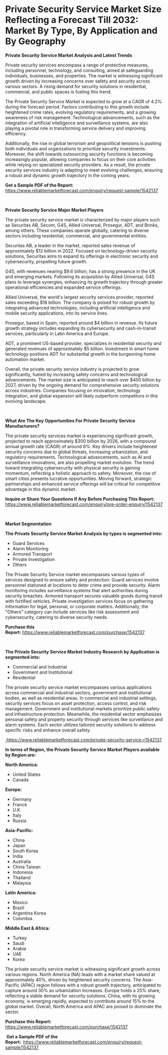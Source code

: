 <p><h1>Private Security Service Market Size Reflecting a Forecast Till 2032: Market By Type, By Application and By Geography</h1></p><p><strong>Private Security Service Market Analysis and Latest Trends</strong></p>
<p><p>Private security services encompass a range of protective measures, including personnel, technology, and consulting, aimed at safeguarding individuals, businesses, and properties. The market is witnessing significant growth driven by increasing concerns over safety and security across various sectors. A rising demand for security solutions in residential, commercial, and public spaces is fueling this trend.</p><p>The Private Security Service Market is expected to grow at a CAGR of 4.2% during the forecast period. Factors contributing to this growth include heightened crime rates, evolving regulatory requirements, and a growing awareness of risk management. Technological advancements, such as the integration of artificial intelligence and surveillance systems, are also playing a pivotal role in transforming service delivery and improving efficiency.</p><p>Additionally, the rise in global terrorism and geopolitical tensions is pushing both individuals and organizations to prioritize security investments. Moreover, the shift towards outsourcing security functions is becoming increasingly popular, allowing companies to focus on their core activities while relying on specialized security providers. As a result, the private security services industry is adapting to meet evolving challenges, ensuring a robust and dynamic growth trajectory in the coming years.</p></p>
<p><strong>Get a Sample PDF of the Report:&nbsp;</strong> <a href="https://www.reliablemarketforecast.com/enquiry/request-sample/1542137?utm_campaign=3454&utm_medium=2&utm_source=Github&utm_content=ia&utm_term=13042025&utm_id=private-security-service">https://www.reliablemarketforecast.com/enquiry/request-sample/1542137</a></p>
<p>&nbsp;</p>
<p><strong>Private Security Service Major Market Players</strong></p>
<p><p>The private security service market is characterized by major players such as Securitas AB, Secom, G4S, Allied Universal, Prosegur, ADT, and Brinks, among others. These companies operate globally, catering to diverse sectors including residential, commercial, and governmental entities.</p><p>Securitas AB, a leader in the market, reported sales revenue of approximately $12 billion in 2022. Focused on technology-driven security solutions, Securitas aims to expand its offerings in electronic security and cybersecurity, propelling future growth.</p><p>G4S, with revenues nearing $9.6 billion, has a strong presence in the UK and emerging markets. Following its acquisition by Allied Universal, G4S plans to leverage synergies, enhancing its growth trajectory through greater operational efficiencies and expanded service offerings.</p><p>Allied Universal, the world's largest security services provider, reported sales exceeding $18 billion. The company is poised for robust growth by integrating advanced technologies, including artificial intelligence and mobile security applications, into its service lines.</p><p>Prosegur, based in Spain, reported around $4 billion in revenue. Its future growth strategy includes expanding its cybersecurity and cash-in-transit services, particularly in Latin America and Europe.</p><p>ADT, a prominent US-based provider, specializes in residential security and generated revenues of approximately $5 billion. Investment in smart home technology positions ADT for substantial growth in the burgeoning home automation market.</p><p>Overall, the private security service industry is projected to grow significantly, fueled by increasing safety concerns and technological advancements. The market size is anticipated to reach over $400 billion by 2027, driven by the ongoing demand for comprehensive security solutions across industries. Companies focusing on innovation, technology integration, and global expansion will likely outperform competitors in this evolving landscape.</p></p>
<p>&nbsp;</p>
<p><strong>What Are The Key Opportunities For Private Security Service Manufacturers?</strong></p>
<p><p>The private security services market is experiencing significant growth, projected to reach approximately $300 billion by 2026, with a compound annual growth rate (CAGR) of around 6%. Key drivers include heightened security concerns due to global threats, increasing urbanization, and regulatory requirements. Technological advancements, such as AI and surveillance innovations, are also propelling market evolution. The trend toward integrating cybersecurity with physical security is gaining momentum, reflecting a holistic approach to safety. Moreover, the rise of smart cities presents lucrative opportunities. Moving forward, strategic partnerships and enhanced service offerings will be critical for competitive advantage in this dynamic market.</p></p>
<p><strong>Inquire or Share Your Questions If Any Before Purchasing This Report:</strong> <a href="https://www.reliablemarketforecast.com/enquiry/pre-order-enquiry/1542137?utm_campaign=3454&utm_medium=2&utm_source=Github&utm_content=ia&utm_term=13042025&utm_id=private-security-service">https://www.reliablemarketforecast.com/enquiry/pre-order-enquiry/1542137</a></p>
<p>&nbsp;</p>
<p><strong>Market Segmentation</strong></p>
<p><strong>The Private Security Service Market Analysis by types is segmented into:</strong></p>
<p><ul><li>Guard Services</li><li>Alarm Monitoring</li><li>Armored Transport</li><li>Private Investigation</li><li>Others</li></ul></p>
<p><p>The Private Security Service market encompasses various types of services designed to ensure safety and protection. Guard services involve personnel stationed at locations to deter crime and provide security. Alarm monitoring includes surveillance systems that alert authorities during security breaches. Armored transport secures valuable goods during transit with fortified vehicles. Private investigation services focus on gathering information for legal, personal, or corporate matters. Additionally, the "Others" category can include services like risk assessment and cybersecurity, catering to diverse security needs.</p></p>
<p><strong>Purchase this Report:&nbsp;</strong><a href="https://www.reliablemarketforecast.com/purchase/1542137?utm_campaign=3454&utm_medium=2&utm_source=Github&utm_content=ia&utm_term=13042025&utm_id=private-security-service">https://www.reliablemarketforecast.com/purchase/1542137</a></p>
<p>&nbsp;</p>
<p><strong>The Private Security Service Market Industry Research by Application is segmented into:</strong></p>
<p><ul><li>Commercial and Industrial</li><li>Government and Institutional</li><li>Residential</li></ul></p>
<p><p>The private security service market encompasses various applications across commercial and industrial sectors, government and institutional bodies, as well as residential areas. In commercial and industrial settings, security services focus on asset protection, access control, and risk management. Government and institutional markets prioritize public safety and infrastructure protection. Meanwhile, the residential sector emphasizes personal safety and property security through services like surveillance and alarm systems. Each sector utilizes tailored security solutions to address specific risks and enhance overall safety.</p></p>
<p><a href="https://www.reliablemarketforecast.com/private-security-service-r1542137?utm_campaign=3454&utm_medium=2&utm_source=Github&utm_content=ia&utm_term=13042025&utm_id=private-security-service">&nbsp;https://www.reliablemarketforecast.com/private-security-service-r1542137</a></p>
<p><strong>In terms of Region, the Private Security Service Market Players available by Region are:</strong></p>
<p>
    <p> <strong> North America: </strong>
        <ul>
            <li>United States</li>
            <li>Canada</li>
        </ul>
        </p> 
    <p> <strong> Europe: </strong>
        <ul>
            <li>Germany</li>
            <li>France</li>
            <li>U.K.</li>
            <li>Italy</li>
            <li>Russia</li>
        </ul>
        </p> 
    <p> <strong> Asia-Pacific: </strong>
        <ul>
            <li>China</li>
            <li>Japan</li>
            <li>South Korea</li>
            <li>India</li>
            <li>Australia</li>
            <li>China Taiwan</li>
            <li>Indonesia</li>
            <li>Thailand</li>
            <li>Malaysia</li>
        </ul>
        </p> 
    <p> <strong> Latin America: </strong>
        <ul>
            <li>Mexico</li>
            <li>Brazil</li>
            <li>Argentina Korea</li>
            <li>Colombia</li>
        </ul>
        </p> 
    <p> <strong> Middle East & Africa: </strong>
        <ul>
            <li>Turkey</li>
            <li>Saudi</li>
            <li>Arabia</li>
            <li>UAE</li>
            <li>Korea</li>
        </ul>
    </p>
    </p>
<p><p>The private security service market is witnessing significant growth across various regions. North America (NA) leads with a market share valued at approximately 40%, driven by heightened security concerns. The Asia-Pacific (APAC) region follows with a robust growth trajectory, anticipated to capture around 30% as urbanization increases. Europe holds a 25% share, reflecting a stable demand for security solutions. China, with its growing economy, is emerging rapidly, expected to contribute around 15% to the global market. Overall, North America and APAC are poised to dominate the sector.</p></p>
<p><strong>Purchase this Report: </strong><a href="https://www.reliablemarketforecast.com/purchase/1542137?utm_campaign=3454&utm_medium=2&utm_source=Github&utm_content=ia&utm_term=13042025&utm_id=private-security-service">https://www.reliablemarketforecast.com/purchase/1542137</a></p>
<p>&nbsp;<strong>Get a Sample PDF of the Report:&nbsp;&nbsp;</strong><a href="https://www.reliablemarketforecast.com/enquiry/request-sample/1542137?utm_campaign=3454&utm_medium=2&utm_source=Github&utm_content=ia&utm_term=13042025&utm_id=private-security-service">https://www.reliablemarketforecast.com/enquiry/request-sample/1542137</a></p>
<p><strong></strong></p>
<p><p></p><p></p><p></p></p>
